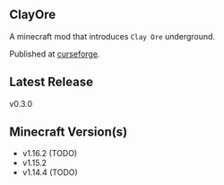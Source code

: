 
ClayOre
---
A minecraft mod that introduces `Clay Ore` underground.

Published at [curseforge](https://www.curseforge.com/minecraft/mc-mods/clayore).

Latest Release
-----
v0.3.0

Minecraft Version(s)
-----
- v1.16.2 (TODO)
- v1.15.2
- v1.14.4 (TODO)
